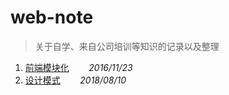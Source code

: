 # web-note
> 关于自学、来自公司培训等知识的记录以及整理
1. [前端模块化](前端模块化.md)&nbsp;&nbsp;&nbsp;&nbsp;&nbsp;&nbsp;&nbsp;&nbsp;*2016/11/23*
2. [设计模式](设计模式.md)&nbsp;&nbsp;&nbsp;&nbsp;&nbsp;&nbsp;&nbsp;&nbsp;*2018/08/10*

